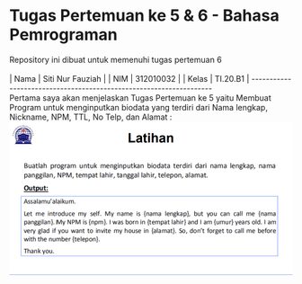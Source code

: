 # Tugas Pertemuan ke 5 & 6 - Bahasa Pemrograman
Repository ini dibuat untuk memenuhi tugas pertemuan 6 <br><br>
| Nama | Siti Nur Fauziah |
| NIM | 312010032 |
| Kelas | TI.20.B1 |
-------------------------------------------------------------------<br>
Pertama saya akan menjelaskan Tugas Pertemuan ke 5 yaitu Membuat Program untuk menginputkan biodata yang terdiri dari Nama lengkap, Nickname, NPM, TTL, No Telp, dan Alamat :
![Tugas5](Foto/Latihan5.PNG)<br>

